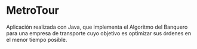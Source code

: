 # MetroTour
Aplicación realizada con Java, que implementa el Algoritmo del Banquero para una empresa de transporte cuyo objetivo es optimizar sus órdenes en el menor tiempo posible.
